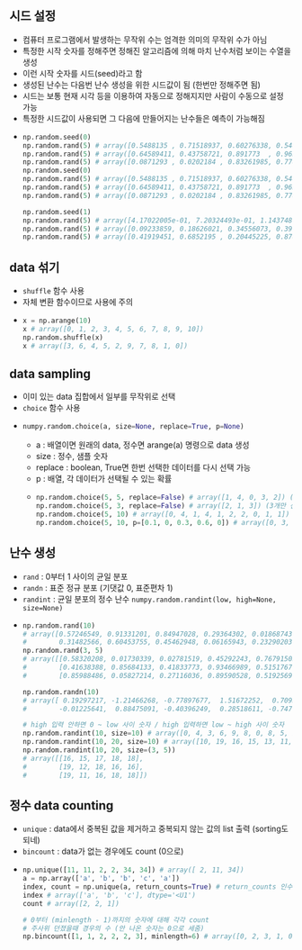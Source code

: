 ## 시드 설정
  - 컴퓨터 프로그램에서 발생하는 무작위 수는 엄격한 의미의 무작위 수가 아님
  - 특정한 시작 숫자를 정해주면 정해진 알고리즘에 의해 마치 난수처럼 보이는 수열을 생성
  - 이런 시작 숫자를 시드(seed)라고 함
  - 생성된 난수는 다음번 난수 생성을 위한 시드값이 됨 (한번만 정해주면 됨)
  - 시드는 보통 현재 시각 등을 이용하여 자동으로 정해지지만 사람이 수동으로 설정 가능
  - 특정한 시드값이 사용되면 그 다음에 만들어지는 난수들은 예측이 가능해짐
  - ```py
    np.random.seed(0)
    np.random.rand(5) # array([0.5488135 , 0.71518937, 0.60276338, 0.54488318, 0.4236548])
    np.random.rand(5) # array([0.64589411, 0.43758721, 0.891773  , 0.96366276, 0.38344152])
    np.random.rand(5) # array([0.0871293 , 0.0202184 , 0.83261985, 0.77815675, 0.87001215])
    np.random.seed(0)
    np.random.rand(5) # array([0.5488135 , 0.71518937, 0.60276338, 0.54488318, 0.4236548])
    np.random.rand(5) # array([0.64589411, 0.43758721, 0.891773  , 0.96366276, 0.38344152])
    np.random.rand(5) # array([0.0871293 , 0.0202184 , 0.83261985, 0.77815675, 0.87001215])
    
    np.random.seed(1)
    np.random.rand(5) # array([4.17022005e-01, 7.20324493e-01, 1.14374817e-04, 3.02332573e-01, 1.46755891e-01])
    np.random.rand(5) # array([0.09233859, 0.18626021, 0.34556073, 0.39676747, 0.53881673])
    np.random.rand(5) # array([0.41919451, 0.6852195 , 0.20445225, 0.87811744, 0.02738759])
    
## data 섞기
  - `shuffle` 함수 사용
  - 자체 변환 함수이므로 사용에 주의
  - ```py
    x = np.arange(10)
    x # array([0, 1, 2, 3, 4, 5, 6, 7, 8, 9, 10])
    np.random.shuffle(x)
    x # array([3, 6, 4, 5, 2, 9, 7, 8, 1, 0])
    
## data sampling
  - 이미 있는 data 집합에서 일부를 무작위로 선택
  - `choice` 함수 사용
  - ```py
    numpy.random.choice(a, size=None, replace=True, p=None)
    ```
    - a : 배열이면 원래의 data, 정수면 arange(a) 명령으로 data 생성
    - size : 정수, 샘플 숫자
    - replace : boolean, True면 한번 선택한 데이터를 다시 선택 가능
    - p : 배열, 각 데이터가 선택될 수 있는 확률
    - ```py
      np.random.choice(5, 5, replace=False) # array([1, 4, 0, 3, 2]) (shuffle이랑 같음)
      np.random.choice(5, 3, replace=False) # array([2, 1, 3]) (3개만 선택)
      np.random.choice(5, 10) # array([0, 4, 1, 4, 1, 2, 2, 0, 1, 1]) (반복해서 10개 선택)
      np.random.choice(5, 10, p=[0.1, 0, 0.3, 0.6, 0]) # array([0, 3, 3, 2, 2, 3, 3, 2, 0, 3]) (선택 확률을 다르게 해서 10개 선택)

## 난수 생성
  - `rand` : 0부터 1 사이의 균일 분포
  - `randn` : 표준 정규 분포 (기댓값 0, 표준편차 1)
  - `randint` : 균일 분포의 정수 난수 `numpy.random.randint(low, high=None, size=None)`
  - ```py
    np.random.rand(10)
    # array([0.57246549, 0.91331201, 0.84947028, 0.29364302, 0.01868743,
    #        0.31482566, 0.60453755, 0.45462948, 0.06165943, 0.23290203])
    np.random.rand(3, 5)
    # array([[0.58320208, 0.01730339, 0.02781519, 0.45292243, 0.76791505],
    #        [0.41638388, 0.85684133, 0.41833773, 0.93466989, 0.51517676],
    #        [0.85988486, 0.05827214, 0.27116036, 0.89590528, 0.51925697]])
    
    np.random.randn(10)
    # array([ 0.19297217, -1.21466268, -0.77897677,  1.51672252,  0.70934506,
    #        -0.01225641,  0.88475091, -0.40396249,  0.28518611, -0.74711331])
    
    # high 입력 안하면 0 ~ low 사이 숫자 / high 입력하면 low ~ high 사이 숫자
    np.random.randint(10, size=10) # array([0, 4, 3, 6, 9, 8, 0, 8, 5, 9])
    np.random.randint(10, 20, size=10) # array([10, 19, 16, 15, 13, 11, 18, 10, 14, 19])
    np.random.randint(10, 20, size=(3, 5))
    # array([[16, 15, 17, 18, 18],
    #        [19, 12, 18, 16, 16],
    #        [19, 11, 16, 18, 18]])
    
## 정수 data counting
  - `unique` : data에서 중복된 값을 제거하고 중복되지 않는 값의 list 출력 (sorting도 되네)
  - `bincount` : data가 없는 경우에도 count (0으로)
  - ```py
    np.unique([11, 11, 2, 2, 34, 34]) # array([ 2, 11, 34])
    a = np.array(['a', 'b', 'b', 'c', 'a'])
    index, count = np.unique(a, return_counts=True) # return_counts 인수 True -> 각 값을 가진 data 갯수도 출력
    index # array(['a', 'b', 'c'], dtype='<U1')
    count # array([2, 2, 1])

    # 0부터 (minlength - 1)까지의 숫자에 대해 각각 count
    # 주사위 던졌을때 경우의 수 (안 나온 숫자는 0으로 세줌)
    np.bincount([1, 1, 2, 2, 2, 3], minlength=6) # array([0, 2, 3, 1, 0, 0])
